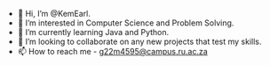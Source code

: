 - 👋 Hi, I’m @KemEarl.
- 👀 I’m interested in Computer Science and Problem Solving.
- 🌱 I’m currently learning Java and Python.
- 💞️ I’m looking to collaborate on any new projects that test my skills.
- 📫 How to reach me - g22m4595@campus.ru.ac.za

<!---
KemEarl-Rhodes/KemEarl-Rhodes is a ✨ special ✨ repository because its `README.md` (this file) appears on your GitHub profile.
You can click the Preview link to take a look at your changes.
--->

